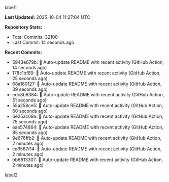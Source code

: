
label1 
<!-- ACTIVITY_START -->
**Last Updated:** 2025-10-04 11:27:04 UTC

**Repository Stats:**
- Total Commits: 32100
- Last Commit: 14 seconds ago

**Recent Commits:**
- 5943e679b: 🤖 Auto-update README with recent activity (GitHub Action, 14 seconds ago)
- 178c1bf89: 🤖 Auto-update README with recent activity (GitHub Action, 25 seconds ago)
- 68a180127: 🤖 Auto-update README with recent activity (GitHub Action, 39 seconds ago)
- edc8b6384: 🤖 Auto-update README with recent activity (GitHub Action, 51 seconds ago)
- 55a258ce5: 🤖 Auto-update README with recent activity (GitHub Action, 60 seconds ago)
- 6e25ac09a: 🤖 Auto-update README with recent activity (GitHub Action, 75 seconds ago)
- eae574864: 🤖 Auto-update README with recent activity (GitHub Action, 85 seconds ago)
- 9e676ffb2: 🤖 Auto-update README with recent activity (GitHub Action, 2 minutes ago)
- ca6567f14: 🤖 Auto-update README with recent activity (GitHub Action, 2 minutes ago)
- bb6813307: 🤖 Auto-update README with recent activity (GitHub Action, 2 minutes ago)
<!-- ACTIVITY_END -->

label2
